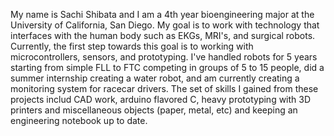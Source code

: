 My name is Sachi Shibata and I am a 4th year bioengineering major at the University of California, San Diego. My goal is to work with technology that interfaces with the human body such as EKGs, MRI's, and surgical robots. Currently, the first step towards this goal is to working with microcontrollers, sensors, and prototyping. 
I've handled robots for 5 years starting from simple FLL to FTC competing in groups of 5 to 15 people, did a summer internship creating a water robot, and am currently creating a monitoring system for racecar drivers. The set of skills I gained from these projects includ CAD work, arduino flavored C, heavy prototyping with 3D printers and miscellaneous objects (paper, metal, etc) and keeping an engineering notebook up to date. 
